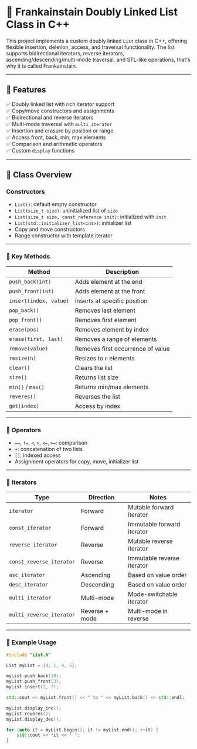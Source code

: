 # 🧾 Frankainstain Doubly Linked List Class in C++

This project implements a custom doubly linked `List` class in C++, offering flexible insertion, deletion, access, and traversal functionality. The list supports bidirectional iterators, reverse iterators, ascending/descending/multi-mode traversal, and STL-like operations, that's why it is called Frankainstain.

---

## 📁 Features

✅ Doubly linked list with rich iterator support  
✅ Copy/move constructors and assignments  
✅ Bidirectional and reverse iterators  
✅ Multi-mode traversal with `multi_iterator`  
✅ Insertion and erasure by position or range  
✅ Access front, back, min, max elements  
✅ Comparison and arithmetic operators  
✅ Custom `display` functions  

---

## 🧩 Class Overview

### Constructors
- `List()`: default empty constructor  
- `List(size_t size)`: uninitialized list of `size`  
- `List(size_t size, const_reference init)`: initialized with `init`  
- `List(std::initializer_list<int>)`: initializer list  
- Copy and move constructors  
- Range constructor with template iterator

---

### 🧠 Key Methods

| Method                  | Description                                |
|------------------------|--------------------------------------------|
| `push_back(int)`       | Adds element at the end                    |
| `push_front(int)`      | Adds element at the front                  |
| `insert(index, value)` | Inserts at specific position               |
| `pop_back()`           | Removes last element                       |
| `pop_front()`          | Removes first element                      |
| `erase(pos)`           | Removes element by index                   |
| `erase(first, last)`   | Removes a range of elements                |
| `remove(value)`        | Removes first occurrence of value          |
| `resize(n)`            | Resizes to `n` elements                    |
| `clear()`              | Clears the list                            |
| `size()`               | Returns list size                          |
| `min()` / `max()`      | Returns min/max elements                   |
| `reveres()`            | Reverses the list                          |
| `get(index)`           | Access by index                            |

---

### 📐 Operators

- `==`, `!=`, `<`, `>`, `<=`, `>=`: comparison  
- `+`: concatenation of two lists  
- `[]`: indexed access  
- Assignment operators for copy, move, initializer list

---

### 🔁 Iterators

| Type                      | Direction | Notes                                      |
|---------------------------|-----------|--------------------------------------------|
| `iterator`                | Forward   | Mutable forward iterator                   |
| `const_iterator`          | Forward   | Immutable forward iterator                 |
| `reverse_iterator`        | Reverse   | Mutable reverse iterator                   |
| `const_reverse_iterator`  | Reverse   | Immutable reverse iterator                 |
| `asc_iterator`            | Ascending | Based on value order                       |
| `desc_iterator`           | Descending| Based on value order                       |
| `multi_iterator`          | Multi-mode| Mode-switchable iterator                   |
| `multi_reverse_iterator`  | Reverse + mode| Multi-mode in reverse                     |

---

### 🧪 Example Usage

```cpp
#include "List.h"

List myList = {4, 1, 9, 5};

myList.push_back(10);
myList.push_front(3);
myList.insert(2, 7);

std::cout << myList.front() << " to " << myList.back() << std::endl;

myList.display_inc();
myList.reveres();
myList.display_dec();

for (auto it = myList.begin(); it != myList.end(); ++it) {
    std::cout << *it << " ";
}
